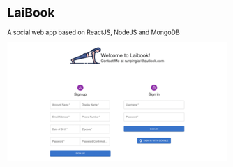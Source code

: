 # LaiBook
A social web app based on ReactJS, NodeJS and MongoDB

![img](https://github.com/RunpingLai/LaiBook/blob/main/index.png)
